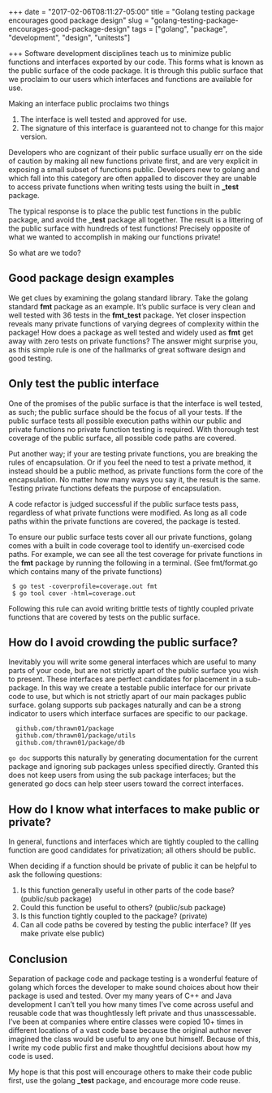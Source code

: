 +++
date = "2017-02-06T08:11:27-05:00"
title = "Golang testing package encourages good package design"
slug = "golang-testing-package-encourages-good-package-design"
tags = ["golang", "package", "development", "design", "unitests"]

+++
Software development disciplines teach us to minimize public functions and
interfaces exported by our code.  This forms what is known as the public
surface of the code package. It is through this public surface that we proclaim
to our users which interfaces and functions are available for use.

Making an interface public proclaims two things

  1. The interface is well tested and approved for use.
  2. The signature of this interface is guaranteed not to change for this major version.
<!--more-->

Developers who are cognizant of their public surface usually err on the side of
caution by making all new functions private first, and are very explicit in
exposing a small subset of functions public. Developers new to golang and which
fall into this category are often appalled to discover they are unable to
access private functions when writing tests using the built in **_test** package.

The typical response is to place the public test functions in the public package,
and avoid the **_test** package all together. The result is a littering of the
public surface with hundreds of test functions! Precisely opposite of what we
wanted to accomplish in making our functions private! 

So what are we todo?

## Good package design examples
We get clues by examining the golang standard library. Take the golang standard
**fmt** package as an example. It’s public surface is very clean and well tested
with 36 tests in the **fmt_test** package. Yet closer inspection reveals many
private functions of varying degrees of complexity within the package! How does
a package as well tested and widely used as **fmt** get away with zero tests on
private functions? The answer might surprise you, as this simple rule is one of
the hallmarks of great software design and good testing.

## Only test the public interface
One of the promises of the public surface is that the interface is well tested,
as such; the public surface should be the focus of all your tests. If the
public surface tests all possible execution paths within our public and private
functions no private function testing is required. With thorough test coverage of
the public surface, all possible code paths are covered. 

Put another way; if your are testing private functions, you are breaking the
rules of encapsulation. Or if you feel the need to test a private method, it
instead should be a public method, as private functions form the core of the
encapsulation. No matter how many ways you say it, the result is the same.
Testing private functions defeats the purpose of encapsulation.

A code refactor is judged successful if the public surface tests pass,
regardless of what private functions were modified. As long as all code paths
within the private functions are covered, the package is tested. 

To ensure our public surface tests cover all our private functions, golang comes
with a built in code coverage tool to identify un-exercised code paths. For
example, we can see all the test coverage for private functions in the **fmt**
package by running the following in a terminal. (See fmt/format.go which
contains many of the private functions)

```
 $ go test -coverprofile=coverage.out fmt
 $ go tool cover -html=coverage.out
```

Following this rule can avoid writing brittle tests of tightly coupled
private functions that are covered by tests on the public surface. 

## How do I avoid crowding the public surface?
Inevitably you will write some general interfaces which are useful to many
parts of your code, but are not strictly apart of the public surface you
wish to present. These interfaces are perfect candidates for placement in a
sub-package. In this way we create a testable public interface for our private
code to use, but which is not strictly apart of our main packages public
surface. golang supports sub packages naturally and can be a strong indicator
to users which interface surfaces are specific to our package.

```
  github.com/thrawn01/package
  github.com/thrawn01/package/utils
  github.com/thrawn01/package/db
```

`go doc` supports this naturally by generating documentation for the current
package and ignoring sub packages unless specified directly. Granted this does
not keep users from using the sub package interfaces; but the generated go docs
can help steer users toward the correct interfaces. 

## How do I know what interfaces to make public or private?
In general, functions and interfaces which are tightly coupled to the calling
function are good candidates for privatization; all others should be public. 

When deciding if a function should be private of public it can be helpful to
ask the following questions:

  1. Is this function generally useful in other parts of the code base? (public/sub package)
  2. Could this function be useful to others? (public/sub package)
  3. Is this function tightly coupled to the package? (private)
  4. Can all code paths be covered by testing the public interface? (If yes make private else public)

## Conclusion
Separation of package code and package testing is a wonderful feature of golang
which forces the developer to make sound choices about how their package is
used and tested. Over my many years of C++ and Java development I can’t tell
you how many times I’ve come across useful and reusable code that was
thoughtlessly left private and thus unasscessable. I’ve been at companies where
entire classes were copied 10+ times in different locations of a vast code base
because the original author never imagined the class would be useful to any one
but himself. Because of this, I write my code public first and make thoughtful
decisions about how my code is used. 

My hope is that this post will encourage others to make their code public first,
use the golang **_test** package, and encourage more code reuse.

